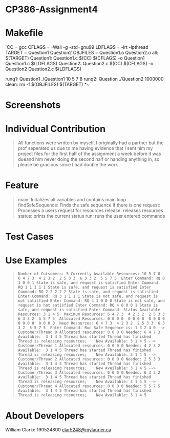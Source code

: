 # CP386-Assignment4

# Makefile
`CC = gcc
CFLAGS =  -Wall -g -std=gnu99
LDFLAGS = -lrt -lpthread 
TARGET = Question1 Question2 
OBJFILES = Question1.o Question2.o 
all: $(TARGET)
Question1: Question1.c
	$(CC) $(CFLAGS) -o Question1 Question1.c $(LDFLAGS)
Question2: Question2.c
	$(CC) $(CFLAGS) -o Question2 Question2.c $(LDFLAGS)

runq1: Question1
	./Question1 10 5 7 8
runq2: Question
	./Question2 1000000
clean:
	rm -f $(OBJFILES) $(TARGET) *~`

# Screenshots

# Individual Contribution
>All functions were written by myself, I originally had a partner but the prof seperated us due to me having evidence
that I sent him my project files for the first half of the assignment a week before it was dueand him never doing
the second half or handing anything in, so please be gracious since I had double the work 

# Feature
>main:    Initalizes all variables and  contains main loop
>findSafeSequence:    Finds the safe sequence if there is one
>request:    Processes a users request for resources
>release:    releases resources
>status:    prints the current status
run:    runs the user entered commands

# Test Cases

# Use Examples
>`Number of Cutsomers: 5
Currently Available Resources: 10 5 7 8 
6 4 7 3 
4 2 3 2 
2 5 3 3 
6 3 3 2 
5 5 7 5 
Enter Command: RQ 0 1 0 0 1
State is safe, and request is satisfied
Enter Command: RQ 1 1 1 1 1
State is safe, and request is satisfied
Enter Command: RQ 2 2 2 2 2
State is safe, and request is satisfied
Enter Command: RQ 3 1 1 1 1
State is not safe, and request is not satisfied
Enter Command: RQ 4 1 0 0 0
State is not safe, and request is not satisfied
Enter Command: RQ 4 0 0 0 1
State is safe, and request is satisfied
Enter Command: Status
Available Resources:
3 1 4 5 
Maximum Resources:
6 4 7 3 
4 2 3 2 
2 5 3 3 
6 3 3 2 
5 5 7 5 
Allocated Resources:
0 0 0 0 
0 0 0 0 
0 0 0 0 
0 0 0 0 
0 0 0 0 
Need Resources:
6 4 7 3 
4 2 3 2 
2 5 3 3 
6 3 3 2 
5 5 7 5 
Enter Command: Run
Safe Sequence is: 1 3 2 4 0
--> Customer/Thread 0
    Allocated resources: 0 0 0 0
    Needed: 6 4 7 3
    Available:  3 1 4 5
    Thread has started
    Thread has finished
    Thread is releasing resources;    New Available: 3 1 4 5
--> Customer/Thread 1
    Allocated resources: 0 0 0 0
    Needed: 4 2 3 2
    Available:  3 1 4 5
    Thread has started
    Thread has finished
    Thread is releasing resources;    New Available: 3 1 4 5
--> Customer/Thread 2
    Allocated resources: 0 0 0 0
    Needed: 2 5 3 3
    Available:  3 1 4 5
    Thread has started
    Thread has finished
    Thread is releasing resources;    New Available: 3 1 4 5
--> Customer/Thread 3
    Allocated resources: 0 0 0 0
    Needed: 6 3 3 2
    Available:  3 1 4 5
    Thread has started
    Thread has finished
    Thread is releasing resources;    New Available: 3 1 4 5
--> Customer/Thread 4
    Allocated resources: 0 0 0 0
    Needed: 5 5 7 5
    Available:  3 1 4 5
    Thread has started
    Thread has finished
    Thread is releasing resources;    New Available: 3 1 4 5`

# About Developers
William Clarke
190524800
clar5248@mylaurier.ca